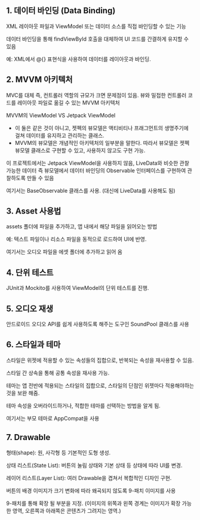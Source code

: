 ## 1. 데이터 바인딩 (Data Binding)

XML 레이아웃 파일과 ViewModel 또는 데이터 소스를 직접 바인딩할 수 있는 기능

데이터 바인딩을 통해 findViewById 호출을 대체하여 UI 코드를 간결하게 유지할 수 있음

예: XML에서 @{} 표현식을 사용하여 데이터를 레이아웃과 바인딩.

## 2. MVVM 아키텍처

MVC를 대체 즉, 컨트롤러 역할의 규모가 크면 문제점이 있음. 뷰와 밀접한 컨트롤러 코드를 레이아웃 파일로 옮길 수 있는 MVVM 아키텍처

MVVM의 ViewModel VS Jetpack ViewModel
 - 이 둘은 같은 것이 아니고, 젯펙의 뷰모델은 액티비티나 프래그먼트의 생명주기에 걸쳐 데이터를 유지하고 관리하는 클래스.
 - MVVM의 뷰모델은 개념적인 아키텍처의 일부분을 말한다. 따라서 뷰모델은 젯펙 뷰모델 클래스로 구현할 수 있고, 사용하지 않고도 구현 가능.

이 프로젝트에서는 Jetpack ViewModel을 사용하지 않음, LiveData와 비슷한 관찰 가능한 데이터 즉 뷰모델에서 데이터 바인딩의 Observable 인터페이스를 구현하여 관찰하도록 만들 수 있음

여기서는 BaseObservable 클래스를 사용. (대신에 LiveData를 사용해도 됨)

## 3. Asset 사용법

assets 폴더에 파일을 추가하고, 앱 내에서 해당 파일을 읽어오는 방법

예: 텍스트 파일이나 리소스 파일을 동적으로 로드하여 UI에 반영. 

여기서는 오디오 파일을 에셋 폴더에 추가하고 읽어 옴

## 4. 단위 테스트

JUnit과 Mockito를 사용하여 ViewModel의 단위 테스트를 진행.

## 5. 오디오 재생

안드로이드 오디오 API를 쉽게 사용하도록 해주는 도구인 SoundPool 클래스를 사용

## 6. 스타일과 테마

스타일은 위젯에 적용할 수 있는 속성들의 집합으로, 반복되는 속성을 재사용할 수 있음.

스타일 간 상속을 통해 공통 속성을 재사용 가능.

테마는 앱 전반에 적용되는 스타일의 집합으로, 스타일의 단점인 위젯마다 적용해야하는 것을 보완 해줌.

테마 속성을 오버라이드하거나, 적합한 테마를 선택하는 방법을 알게 됨.

여기서는 부모 테마로 AppCompat을 사용

## 7. Drawable

형태(shape): 원, 사각형 등 기본적인 도형 생성.

상태 리스트(State List): 버튼의 눌림 상태와 기본 상태 등 상태에 따라 UI를 변경.

레이어 리스트(Layer List): 여러 Drawable을 겹쳐서 복합적인 디자인 구현.

버튼의 배경 이미지가 크기 변화에 따라 왜곡되지 않도록 9-패치 이미지를 사용

9-패치를 통해 확장 될 부분을 지정. (이미지의 위쪽과 왼쪽 경계는 이미지가 확장 가능한 영역, 오른쪽과 아래쪽은 콘텐츠가 그려지는 영역.)